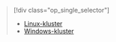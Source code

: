 > [!div class="op_single_selector"]
> * [Linux-kluster](../articles/hdinsight/hdinsight-hadoop-run-samples-linux.md)
> * [Windows-kluster](../articles/hdinsight/hdinsight-run-samples.md)
> 
> 



<!--HONumber=Jan17_HO3-->



